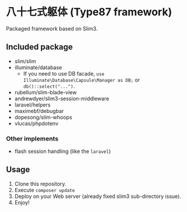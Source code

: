 # 八十七式躯体 (Type87 framework)
Packaged framework based on Slim3.

## Included package
 * slim/slim 
 * illuminate/database
    * If you need to use DB facade, `use Illuminate\Database\Capsule\Manager as DB;` or `db()::select("...")`. 
 * rubellum/slim-blade-view
 * andrewdyer/slim3-session-middleware
 * laravel/helpers
 * maximebf/debugbar
 * dopesong/slim-whoops
 * vlucas/phpdotenv
 ### Other implements
 * flash session handling (like the `laravel`)

## Usage
 1. Clone this repository.
 2. Execute `composer update`
 3. Deploy on your Web server (already fixed slim3 sub-directory issue).
 4. Enjoy!